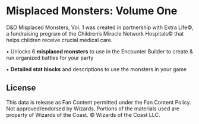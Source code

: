 # Misplaced Monsters: Volume One

D&D Misplaced Monsters, Vol. 1 was created in partnership with Extra Life©, a fundraising program of the Children’s Miracle Network Hospitals© that helps children receive crucial medical care.

• Unlocks 6 **misplaced monsters** to use in the Encounter Builder to create & run organized battles for your party

• **Detailed stat blocks** and descriptions to use the monsters in your game

## License

This data is release as Fan Content permitted under the Fan Content Policy. Not approved/endorsed by Wizards. Portions of the materials used are property of Wizards of the Coast. © Wizards of the Coast LLC.
